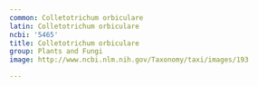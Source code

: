 ```yaml
---
common: Colletotrichum orbiculare
latin: Colletotrichum orbiculare
ncbi: '5465'
title: Colletotrichum orbiculare
group: Plants and Fungi
image: http://www.ncbi.nlm.nih.gov/Taxonomy/taxi/images/193

---
```

